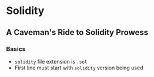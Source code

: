 # Solidity

## A Caveman's Ride to Solidity Prowess

### Basics

- `solidity` file extension is `.sol`
- First line must start with `solidity` version being used